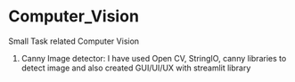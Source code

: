 # Computer_Vision
Small Task related Computer Vision

1. Canny Image detector:
I have used Open CV, StringIO, canny libraries to detect image and also created GUI/UI/UX with streamlit library
